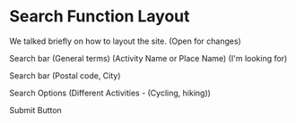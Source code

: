 # Search Function Layout 

We talked briefly on how to layout the site. (Open for changes) 

Search bar (General terms) (Activity Name or Place Name) (I'm looking for)

Search bar (Postal code, City)

Search Options (Different Activities - (Cycling, hiking))

Submit Button 

